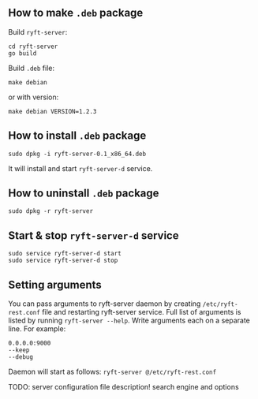 ## How to make ``.deb`` package

Build ``ryft-server``:

```
cd ryft-server
go build
```

Build ``.deb`` file:

```
make debian
```

or with version:

```
make debian VERSION=1.2.3
```


## How to install ``.deb`` package

```
sudo dpkg -i ryft-server-0.1_x86_64.deb
```

It will install and start ``ryft-server-d`` service.


## How to uninstall ``.deb`` package

```
sudo dpkg -r ryft-server
```

## Start & stop ``ryft-server-d`` service

```
sudo service ryft-server-d start
sudo service ryft-server-d stop
```

## Setting arguments

You can pass arguments to ryft-server daemon by creating `/etc/ryft-rest.conf` file and restarting ryft-server service.
Full list of arguments is listed by running `ryft-server --help`. Write arguments each on a separate line. For example:

```
0.0.0.0:9000
--keep
--debug
```

Daemon will start as follows: `ryft-server @/etc/ryft-rest.conf`

TODO: server configuration file description! search engine and options
